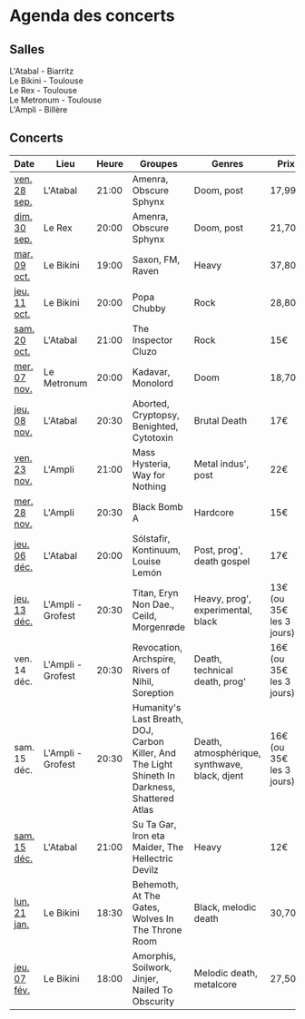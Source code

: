 # Agenda des concerts

## Salles

L'Atabal - Biarritz  
Le Bikini - Toulouse  
Le Rex - Toulouse  
Le Metronum - Toulouse  
L'Ampli - Billère


## Concerts
| Date | Lieu | Heure | Groupes | Genres | Prix |
| --- | --- | --- | --- | --- | --- |
| [ven. 28 sep.](http://www.atabal-biarritz.fr/index.php/fr/studio?id=146) | L'Atabal | 21:00 | Amenra, Obscure Sphynx | Doom, post | 17,99€ |
| [dim. 30 sep.](http://www.lebikini.com/programmation/concert/139172-amenra-obscure-sphinx-le-rex-dimanche-30-septembre-2018-toulouse.html) | Le Rex | 20:00 | Amenra, Obscure Sphynx | Doom, post | 21,70€ |
| [mar. 09 oct.](http://www.lebikini.com/programmation/concert/138987-saxon-fm-raven-mardi-09-octobre-2018-le-bikini-ramonville-saint-agne.html) | Le Bikini | 19:00 | Saxon, FM, Raven | Heavy | 37,80€
| [jeu. 11 oct.](http://www.lebikini.com/programmation/concert/138952-popa-chubby-jeudi-11-octobre-2018-le-bikini-ramonville-saint-agne.html) | Le Bikini | 20:00 | Popa Chubby | Rock | 28,80€ |
| [sam. 20 oct.](http://www.atabal-biarritz.fr/index.php/fr/studio?id=217) | L'Atabal | 21:00 | The Inspector Cluzo | Rock | 15€ |
| [mer. 07 nov.](http://www.lebikini.com/programmation/concert/139174-kadavar-monolord-le-metronum-mercredi-07-novembre-2018-toulouse.html) | Le Metronum | 20:00 | Kadavar, Monolord | Doom | 18,70€ |
| [jeu. 08 nov.](http://www.atabal-biarritz.fr/index.php/fr/studio?id=140) | L'Atabal | 20:30 | Aborted, Cryptopsy, Benighted, Cytotoxin | Brutal Death | 17€ |
| [ven. 23 nov.](http://www.ampli.asso.fr/event/mass-hysteria/) | L'Ampli | 21:00 | Mass Hysteria, Way for Nothing | Metal indus', post | 22€ |
| [mer. 28 nov.](http://www.ampli.asso.fr/event/black-bomb-a/) | L'Ampli | 20:30 | Black Bomb A | Hardcore | 15€ |
| [jeu. 06 déc.](http://www.atabal-biarritz.fr/index.php/fr/studio?id=147) | L'Atabal | 20:00 | Sólstafir, Kontinuum, Louise Lemón | Post, prog', death gospel | 17€ |
| [jeu. 13 déc.](http://www.ampli.asso.fr/event/grofest-3/) | L'Ampli - Grofest | 20:30 | Titan, Eryn Non Dae., Ceild, Morgenrøde | Heavy, prog', experimental, black | 13€ (ou 35€ les 3 jours) |
| ven. 14 déc. | L'Ampli - Grofest | 20:30 | Revocation, Archspire, Rivers of Nihil, Soreption | Death, technical death, prog' | 16€ (ou 35€ les 3 jours) |
| sam. 15 déc. | L'Ampli - Grofest | 20:30 | Humanity's Last Breath, DOJ, Carbon Killer, And The Light Shineth In Darkness, Shattered Atlas | Death, atmosphérique, synthwave, black, djent | 16€ (ou 35€ les 3 jours) |
| [sam. 15 déc.](http://www.atabal-biarritz.fr/index.php/fr/studio?id=70) | L'Atabal | 21:00 | Su Ta Gar, Iron eta Maider, The Hellectric Devilz | Heavy | 12€ |
| [lun. 21 jan.](http://www.lebikini.com/programmation/concert/139186-behemoth-at-the-gates-wolves-in-throne-room-ecclesia-diabolica-evropa-2019-ev-tour-lundi-21-janvier-le-bikini-ramonville-saint-agne.html) | Le Bikini | 18:30 | Behemoth, At The Gates, Wolves In The Throne Room | Black, melodic death | 30,70€ |
| [jeu. 07 fév.](http://www.lebikini.com/programmation/concert/139098-amorphis-soilwork-jinjer-nailed-to-obscurity-jeudi-07-fevrier-2019-le-bikini-ramonville-saint-agne.html) | Le Bikini | 18:00 | Amorphis, Soilwork, Jinjer, Nailed To Obscurity | Melodic death, metalcore | 27,50€ |
